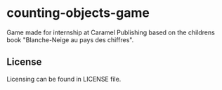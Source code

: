 # counting-objects-game
Game made for internship at Caramel Publishing based on the childrens book "Blanche-Neige au pays des chiffres".

## License
Licensing can be found in LICENSE file.